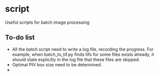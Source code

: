 # script
 Useful scripts for batch image processing

## To-do list
- All the batch script need to write a log file, recording the progress. For example, when batch_to_tif.py finds tifs for some files exists already, it should state explicitly in the log file that these files are skipped.
- Optimal PIV box size need to be determined.
- 
